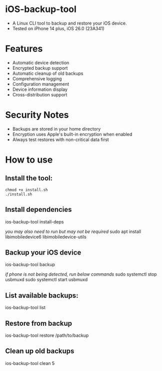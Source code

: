 # iOS-backup-tool
- A Linux CLI tool to backup and restore your iOS device.
- Tested on iPhone 14 plus, iOS 26.0 (23A341)
# Features
- Automatic device detection
- Encrypted backup support
- Automatic cleanup of old backups
- Comprehensive logging
- Configuration management
- Device information display
- Cross-distribution support

# Security Notes
- Backups are stored in your home directory
- Encryption uses Apple's built-in encryption when enabled
- Always test restores with non-critical data first

# How to use
## Install the tool:
```chmod +x install.sh```  
```./install.sh```

## Install dependencies
ios-backup-tool install-deps

*you may also need to run but may not be required*
sudo apt install libimobiledevice6 libimobiledevice-utils 

## Backup your iOS device
ios-backup-tool backup

*if phone is not being detected, run below commands*
sudo systemctl stop usbmuxd
sudo systemctl start usbmuxd

## List available backups:
ios-backup-tool list

## Restore from backup
ios-backup-tool restore /path/to/backup

## Clean up old backups
ios-backup-tool clean 5
